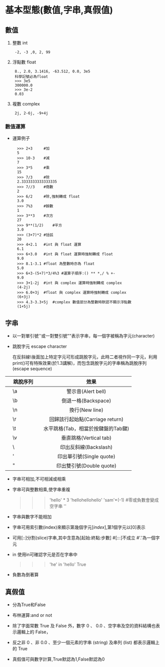 # 基本型態(數值,字串,真假值)
## 數值
1. 整數 int

		-2, -3 ,0, 2, 99
2. 浮點數 float

		8., 2.0, 3.1416, -63.512, 0.0, 3e5
		科學記號必為float
		>>> 3e5	
		300000.0
		>>> 3e-2
		0.03
3. 複數 complex

		2j, 2-6j, -9+4j
	
### 數值運算	
* 運算例子

		>>> 2+3		#加
		5
		>>> 10-3	#減
		7
		>>> 3*5		#乘
		15
		>>> 7/3		#除
		2.3333333333333335
		>>> 7//3	#商數
		2
		>>> 6/2		#除,強制轉成 float
		3.0
		>>> 7%3		#餘數
		1
		>>> 3**3	#次方
		27
		>>> 9**(1/2)	#平方
		3.0
		>>> (3+7)*2	#括弧
		20
		>>> 4+2.1	#int 與 float 運算
		6.1
		>>> 6+3.0	#int 與 float 運算時強制轉成 float
		9.0
		>>> 8.1-3.1	#float 為整數時亦為 float
		5.0
		>>> 6+3-(5+7)*3/4%3	#運算子順序:() ** *,/ % +-
		9.0
		>>> 3+1-2j	#int 與 complex 運算時強制轉成 complex
		(4-2j)
		>>> 6.0+3j	#float 與 complex 運算時強制轉成 complex
		(6+3j)
		>>> 4.3-3.3+5j	#complex 數值部分為整數時默認不顯示浮點數
		(1+5j)

## 字串

* 以一對單引號''或一對雙引號""表示字串，每一個字被稱為字元(character)

* 跳脫字元 escape character

	在反斜線\後面加上特定字元可形成跳脫字元，此時二者視作同一字元，利用print()可有特殊效果(於1.3講解)，而包含跳脫字元的字串稱為跳脫序列(escape sequence)
	
|跳脫序列　　 |　　效果
| ---------- | :-----------:  
|　\a 　　　　|警示音(Alert bell)
|　\b 　　　　|倒退一格(Backspace)
|　\n 　　　　|換行(New line)
|　\r 　　　　|回歸該行起始點(Carriage return)
|　\t 　　　　|水平跳格(Tab，相當於按鍵盤的Tab鍵)
|　\v 　　　　|垂直跳格(Vertical tab)
|　\\ 　　　　|印出反斜線(Backslash)
|　\' 　　　　|印出單引號(Single quote)
|　\" 　　　　|印出雙引號(Double quote)
* 字串可相加,不可相減或相乘

* 字串可與整數相乘,使字串重複

	>>> 'hello' * 3
	'hellohellohello'
	>>> 'sam'*(-1)	#零或負數會變成空字串
	''
* 字串與數字不能相加

* 字串可用索引數(index)來顯示第幾個字元[*index*],第1個字元以[0]表示

* 可用[::]分割(slice)字串,其中含意為[起始:終點:步數]
			#[:::]不成立
			#'.'為一個字元

* in
	使用in可確認字元是否在字串中
	>>> 'he' in 'hello'
	True

* 負數為倒著算
		
## 真假值

* 分為True和False
	
* 布林運算:and or not
	
* 除了字面常數 True 及 False 外，數字 0 、 0.0 、空字串及空的資料結構也表示邏輯上的 False，
	
* 反之非 0 、非 0.0 、至少一個元素的字串 (string) 及串列 (list) 都表示邏輯上的 True
	
* 真假值可與數字計算,True默認為1,False默認為0
	




